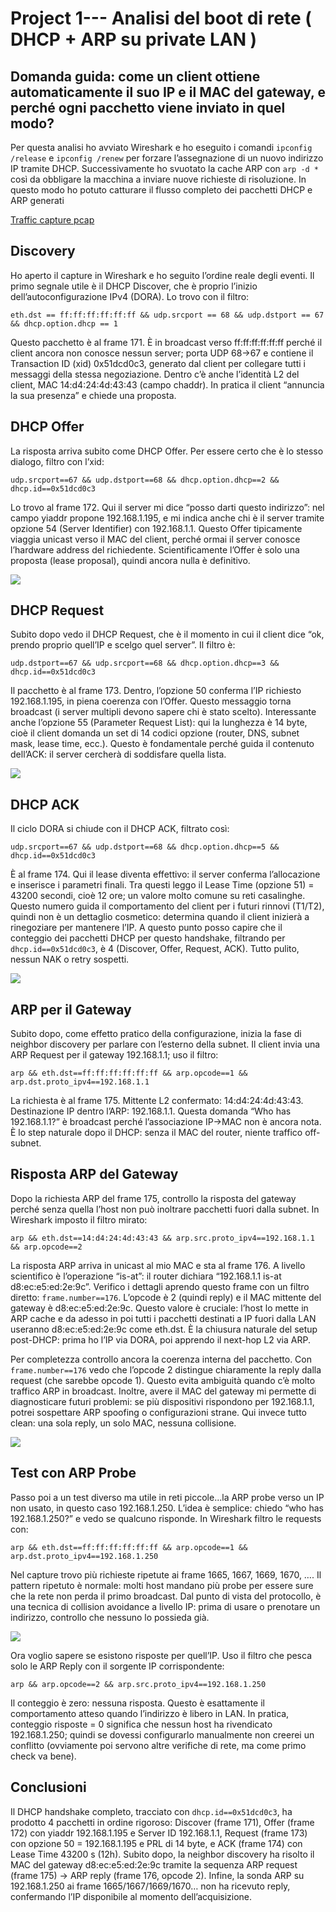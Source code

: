 # Project 1--- Analisi del boot di rete ( DHCP + ARP su private LAN )

**Domanda guida:** come un client ottiene automaticamente il suo IP e il MAC del gateway, e perché ogni pacchetto viene inviato in quel modo?
---
Per questa analisi ho avviato Wireshark e ho eseguito i comandi `ipconfig /release` e `ipconfig /renew` per forzare l’assegnazione di un nuovo indirizzo IP tramite DHCP. Successivamente ho svuotato la cache ARP con `arp -d *` così da obbligare la macchina a inviare nuove richieste di risoluzione. In questo modo ho potuto catturare il flusso completo dei pacchetti DHCP e ARP generati

[Traffic capture pcap](../pcaps/mixed_traffic.pcapng)

## **Discovery**

Ho aperto il capture in Wireshark e ho seguito l’ordine reale degli eventi. Il primo segnale utile è il DHCP Discover, che è proprio l’inizio dell’autoconfigurazione IPv4 (DORA). Lo trovo con il filtro:

`eth.dst == ff:ff:ff:ff:ff:ff && udp.srcport == 68 && udp.dstport == 67 && dhcp.option.dhcp == 1`

Questo pacchetto è al frame 171. È in broadcast verso ff\:ff\:ff\:ff\:ff\:ff perché il client ancora non conosce nessun server; porta UDP 68→67 e contiene il Transaction ID (xid) 0x51dcd0c3, generato dal client per collegare tutti i messaggi della stessa negoziazione. Dentro c’è anche l’identità L2 del client, MAC 14\:d4:24:4d:43:43 (campo chaddr). In pratica il client “annuncia la sua presenza” e chiede una proposta.

## DHCP Offer

La risposta arriva subito come DHCP Offer. Per essere certo che è lo stesso dialogo, filtro con l’xid:

`udp.srcport==67 && udp.dstport==68 && dhcp.option.dhcp==2 && dhcp.id==0x51dcd0c3`

Lo trovo al frame 172. Qui il server mi dice “posso darti questo indirizzo”: nel campo yiaddr propone 192.168.1.195, e mi indica anche chi è il server tramite opzione 54 (Server Identifier) con 192.168.1.1. Questo Offer tipicamente viaggia unicast verso il MAC del client, perché ormai il server conosce l’hardware address del richiedente. Scientificamente l’Offer è solo una proposta (lease proposal), quindi ancora nulla è definitivo.
 
![ ](../images/dhcp/1.png)

## DHCP Request

Subito dopo vedo il DHCP Request, che è il momento in cui il client dice “ok, prendo proprio quell’IP e scelgo quel server”. Il filtro è:

`udp.dstport==67 && udp.srcport==68 && dhcp.option.dhcp==3 && dhcp.id==0x51dcd0c3`

Il pacchetto è al frame 173. Dentro, l’opzione 50 conferma l’IP richiesto 192.168.1.195, in piena coerenza con l’Offer. Questo messaggio torna broadcast (i server multipli devono sapere chi è stato scelto). Interessante anche l’opzione 55 (Parameter Request List): qui la lunghezza è 14 byte, cioè il client domanda un set di 14 codici opzione (router, DNS, subnet mask, lease time, ecc.). Questo è fondamentale perché guida il contenuto dell’ACK: il server cercherà di soddisfare quella lista.
 
![ ](../images/dhcp/2.png)

## DHCP ACK

Il ciclo DORA si chiude con il DHCP ACK, filtrato così:

`udp.srcport==67 && udp.dstport==68 && dhcp.option.dhcp==5 && dhcp.id==0x51dcd0c3`

È al frame 174. Qui il lease diventa effettivo: il server conferma l’allocazione e inserisce i parametri finali. Tra questi leggo il Lease Time (opzione 51) = 43200 secondi, cioè 12 ore; un valore molto comune su reti casalinghe. Questo numero guida il comportamento del client per i futuri rinnovi (T1/T2), quindi non è un dettaglio cosmetico: determina quando il client inizierà a rinegoziare per mantenere l’IP. A questo punto posso capire che il conteggio dei pacchetti DHCP per questo handshake, filtrando per `dhcp.id==0x51dcd0c3`, è 4 (Discover, Offer, Request, ACK). Tutto pulito, nessun NAK o retry sospetti.

![ ](../images/dhcp/3.png)
 
## ARP per il Gateway

Subito dopo, come effetto pratico della configurazione, inizia la fase di neighbor discovery per parlare con l’esterno della subnet. Il client invia una ARP Request per il gateway 192.168.1.1; uso il filtro:

`arp && eth.dst==ff:ff:ff:ff:ff:ff && arp.opcode==1 && arp.dst.proto_ipv4==192.168.1.1`

La richiesta è al frame 175. Mittente L2 confermato: 14\:d4:24:4d:43:43. Destinazione IP dentro l’ARP: 192.168.1.1. Questa domanda “Who has 192.168.1.1?” è broadcast perché l’associazione IP→MAC non è ancora nota. È lo step naturale dopo il DHCP: senza il MAC del router, niente traffico off-subnet.

## Risposta ARP del Gateway

Dopo la richiesta ARP del frame 175, controllo la risposta del gateway perché senza quella l’host non può inoltrare pacchetti fuori dalla subnet. In Wireshark imposto il filtro mirato:

`arp && eth.dst==14:d4:24:4d:43:43 && arp.src.proto_ipv4==192.168.1.1 && arp.opcode==2`

La risposta ARP arriva in unicast al mio MAC e sta al frame 176. A livello scientifico è l’operazione “is-at”: il router dichiara “192.168.1.1 is-at d8\:ec\:e5\:ed:2e:9c”. Verifico i dettagli aprendo questo frame con un filtro diretto: `frame.number==176`. L’opcode è 2 (quindi reply) e il MAC mittente del gateway è d8\:ec\:e5\:ed:2e:9c. Questo valore è cruciale: l’host lo mette in ARP cache e da adesso in poi tutti i pacchetti destinati a IP fuori dalla LAN useranno d8\:ec\:e5\:ed:2e:9c come eth.dst. È la chiusura naturale del setup post-DHCP: prima ho l’IP via DORA, poi apprendo il next-hop L2 via ARP.

Per completezza controllo ancora la coerenza interna del pacchetto. Con `frame.number==176` vedo che l’opcode 2 distingue chiaramente la reply dalla request (che sarebbe opcode 1). Questo evita ambiguità quando c’è molto traffico ARP in broadcast. Inoltre, avere il MAC del gateway mi permette di diagnosticare futuri problemi: se più dispositivi rispondono per 192.168.1.1, potrei sospettare ARP spoofing o configurazioni strane. Qui invece tutto clean: una sola reply, un solo MAC, nessuna collisione.

 ![ ](../images/dhcp/4.png)
 

## Test con ARP Probe

Passo poi a un test diverso ma utile in reti piccole...la ARP probe verso un IP non usato, in questo caso 192.168.1.250. L’idea è semplice: chiedo “who has 192.168.1.250?” e vedo se qualcuno risponde. In Wireshark filtro le requests con:

`arp && eth.dst==ff:ff:ff:ff:ff:ff && arp.opcode==1 && arp.dst.proto_ipv4==192.168.1.250`

Nel capture trovo più richieste ripetute ai frame 1665, 1667, 1669, 1670, …. Il pattern ripetuto è normale: molti host mandano più probe per essere sure che la rete non perda il primo broadcast. Dal punto di vista del protocollo, è una tecnica di collision avoidance a livello IP: prima di usare o prenotare un indirizzo, controllo che nessuno lo possieda già.

 ![ ](../images/dhcp/5.png)

 
Ora voglio sapere se esistono risposte per quell’IP. Uso il filtro che pesca solo le ARP Reply con il sorgente IP corrispondente:

`arp && arp.opcode==2 && arp.src.proto_ipv4==192.168.1.250`

Il conteggio è zero: nessuna risposta. Questo è esattamente il comportamento atteso quando l’indirizzo è libero in LAN. In pratica, conteggio risposte = 0 significa che nessun host ha rivendicato 192.168.1.250; quindi se dovessi configurarlo manualmente non creerei un conflitto (ovviamente poi servono altre verifiche di rete, ma come primo check va bene).

## Conclusioni

 Il DHCP handshake completo, tracciato con `dhcp.id==0x51dcd0c3`, ha prodotto 4 pacchetti in ordine rigoroso: Discover (frame 171), Offer (frame 172) con yiaddr 192.168.1.195 e Server ID 192.168.1.1, Request (frame 173) con opzione 50 = 192.168.1.195 e PRL di 14 byte, e ACK (frame 174) con Lease Time 43200 s (12h). Subito dopo, la neighbor discovery ha risolto il MAC del gateway d8\:ec\:e5\:ed:2e:9c tramite la sequenza ARP request (frame 175) → ARP reply (frame 176, opcode 2). Infine, la sonda ARP su 192.168.1.250 ai frame 1665/1667/1669/1670… non ha ricevuto reply, confermando l’IP disponibile al momento dell’acquisizione.
